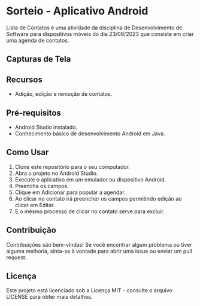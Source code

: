 # Sorteio - Aplicativo Android

Lista de Contatos é uma atividade da disciplina de Desenvolvimento de Software para dispositivos móveis do dia 23/08/2023 que consiste em criar uma agenda de contatos.

## Capturas de Tela

## Recursos

- Adição, edição e remoção de contatos.

## Pré-requisitos

- Android Studio instalado.
- Conhecimento básico de desenvolvimento Android em Java.

## Como Usar

1. Clone este repositório para o seu computador.
2. Abra o projeto no Android Studio.
3. Execute o aplicativo em um emulador ou dispositivo Android.
4. Preencha os campos.
5. Clique em Adicionar para popular a agendar.
6. Ao clicar no contato irá preencher os campos permitindo edição ao clicar em Editar.
7. E o mesmo processo de clicar no contato serve para excluir.

## Contribuição
Contribuições são bem-vindas! Se você encontrar algum problema ou tiver alguma melhoria, sinta-se à vontade para abrir uma issue ou enviar um pull request.

## Licença
Este projeto está licenciado sob a Licença MIT - consulte o arquivo LICENSE para obter mais detalhes.